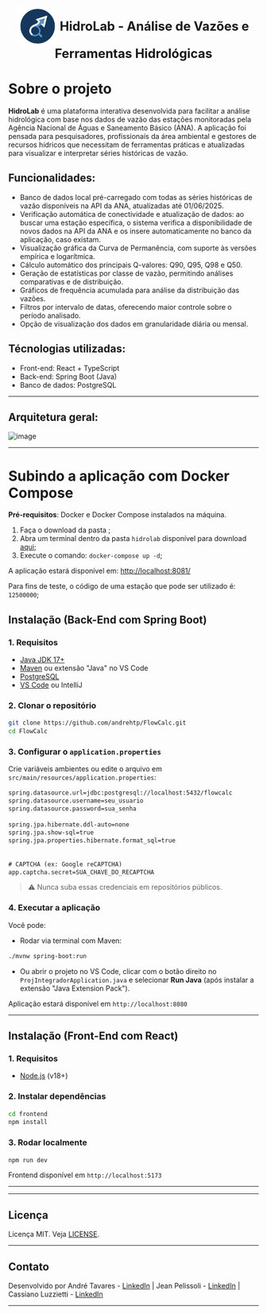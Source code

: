  <p align="center">
  <img src="./frontend/src/assets/icon.svg" alt="HidroLab Logo" width="80" style="vertical-align: middle;"/>
  <span style="font-size: 1.8em; font-weight: bold; vertical-align: middle;"> HidroLab - Análise de Vazões e Ferramentas Hidrológicas</span>
</p>


# Sobre o projeto

**HidroLab** é uma plataforma interativa desenvolvida para facilitar a análise hidrológica com base nos dados de vazão das estações monitoradas pela Agência Nacional de Águas e Saneamento Básico (ANA). A aplicação foi pensada para pesquisadores, profissionais da área ambiental e gestores de recursos hídricos que necessitam de ferramentas práticas e atualizadas para visualizar e interpretar séries históricas de vazão.

## Funcionalidades:

* Banco de dados local pré-carregado com todas as séries históricas de vazão disponíveis na API da ANA, atualizadas até 01/06/2025.
* Verificação automática de conectividade e atualização de dados: ao buscar uma estação específica, o sistema verifica a disponibilidade de novos dados na API da ANA e os insere automaticamente no banco da aplicação, caso existam.
* Visualização gráfica da Curva de Permanência, com suporte às versões empírica e logarítmica.
* Cálculo automático dos principais Q-valores: Q90, Q95, Q98 e Q50.
* Geração de estatísticas por classe de vazão, permitindo análises comparativas e de distribuição.
* Gráficos de frequência acumulada para análise da distribuição das vazões.
* Filtros por intervalo de datas, oferecendo maior controle sobre o período analisado.
* Opção de visualização dos dados em granularidade diária ou mensal.

## Técnologias utilizadas:

* Front-end: React + TypeScript
* Back-end: Spring Boot (Java)
* Banco de dados: PostgreSQL 

---

## Arquitetura geral:

![image](https://github.com/user-attachments/assets/789b567d-9e43-415d-83ec-0a7d43d39fcd)


---

# Subindo a aplicação com Docker Compose

**Pré-requisitos**: Docker e Docker Compose instalados na máquina.

1. Faça o download da pasta ;
2. Abra um terminal dentro da pasta `hidrolab` disponível para download [aqui](https://drive.google.com/drive/folders/1UoGwCXeufHPbtGOYPKU783534Q_fMWoZ?usp=sharing);
3. Execute o comando: `docker-compose up -d`;

A aplicação estará disponível em: [http://localhost:8081/](http://localhost:8081/)

Para fins de teste, o código de uma estação que pode ser utilizado é: `12500000`;

## Instalação (Back-End com Spring Boot)

### 1. Requisitos

* [Java JDK 17+](https://adoptium.net)
* [Maven](https://maven.apache.org/) ou extensão "Java" no VS Code
* [PostgreSQL](https://www.postgresql.org/)
* [VS Code](https://code.visualstudio.com/) ou IntelliJ

### 2. Clonar o repositório

```bash
git clone https://github.com/andrehtp/FlowCalc.git
cd FlowCalc
```

### 3. Configurar o `application.properties`

Crie variáveis ambientes ou edite o arquivo em `src/main/resources/application.properties`:

```properties
spring.datasource.url=jdbc:postgresql://localhost:5432/flowcalc
spring.datasource.username=seu_usuario
spring.datasource.password=sua_senha

spring.jpa.hibernate.ddl-auto=none
spring.jpa.show-sql=true
spring.jpa.properties.hibernate.format_sql=true


# CAPTCHA (ex: Google reCAPTCHA)
app.captcha.secret=SUA_CHAVE_DO_RECAPTCHA
```

> ⚠️ Nunca suba essas credenciais em repositórios públicos.

### 4. Executar a aplicação

Você pode:

* Rodar via terminal com Maven:

```bash
./mvnw spring-boot:run
```

* Ou abrir o projeto no VS Code, clicar com o botão direito no `ProjIntegradorApplication.java` e selecionar **Run Java** (após instalar a extensão "Java Extension Pack").

Aplicação estará disponível em `http://localhost:8080`

---

## Instalação (Front-End com React)

### 1. Requisitos

* [Node.js](https://nodejs.org/) (v18+)

### 2. Instalar dependências

```bash
cd frontend
npm install
```

### 3. Rodar localmente

```bash
npm run dev
```

Frontend disponível em `http://localhost:5173`

---


---
## Licença

Licença MIT. Veja [LICENSE](./LICENSE).

---

## Contato

Desenvolvido por 
             André Tavares      - [LinkedIn](https://www.linkedin.com/in/andrehtavares)
            |
            Jean Pelissoli     - [LinkedIn](https://www.linkedin.com/in/jeanpelissoli/) 
            | 
            Cassiano Luzzietti - [LinkedIn](https://www.linkedin.com/in/cassiano-matias-luzzietti-a4871421b/)

---


